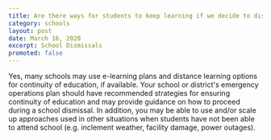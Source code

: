 ```yaml
---
title: Are there ways for students to keep learning if we decide to dismiss schools?
category: schools
layout: post
date: March 16, 2020
excerpt: School Dismissals
promoted: false
---
```


Yes, many schools may use e-learning plans and distance learning options for continuity of education, if available. Your school or district's emergency operations plan should have recommended strategies for ensuring continuity of education and may provide guidance on how to proceed during a school dismissal. In addition, you may be able to use and/or scale up approaches used in other situations when students have not been able to attend school (e.g. inclement weather, facility damage, power outages).
